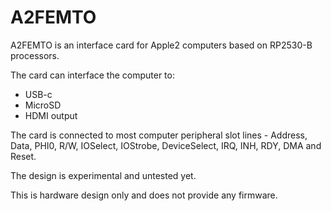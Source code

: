 # A2FEMTO

A2FEMTO is an interface card for Apple2 computers based on RP2530-B processors.

The card can interface the computer to:
* USB-c
* MicroSD
* HDMI output

The card is connected to most computer peripheral slot lines - Address, Data, PHI0, R/W, IOSelect, IOStrobe, DeviceSelect, IRQ, INH, RDY, DMA and Reset.

The design is experimental and untested yet.

This is hardware design only and does not provide any firmware.
